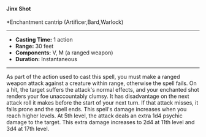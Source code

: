 #### Jinx Shot
*Enchantment cantrip (Artificer,Bard,Warlock)
___
- **Casting Time:** 1 action
- **Range:** 30 feet
- **Components:** V, M (a ranged weapon)
- **Duration:** Instantaneous
---
As part of the action used to cast this spell, you must make a ranged weapon attack against a creature within range, otherwise the spell fails. On a hit, the target suffers the attack's normal effects, and your enchanted shot renders your foe unaccountably clumsy. It has disadvantage on the next attack roll it makes before the start of your next turn. If that attack misses, it falls prone and the spell ends. This spell's damage increases when you reach higher levels. At 5th level, the attack deals an extra 1d4 psychic damage to the target. This extra damage increases to 2d4 at 11th level and 3d4 at 17th level.
